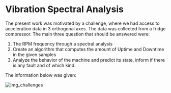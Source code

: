 # Vibration Spectral Analysis 

The present work was motivated by a challenge, where we had access to acceleration data in 3 orthogonal axes. The data was collected from a fridge compressor. 
The main three question that should be answered were:
 1. The RPM frequency through a spectral analysis
 2. Create an algorithm that computes the amount of Uptime and Downtime in the given samples
 3. Analyze the behavior of the machine and predict its state, inform if there is any fault and of which kind.

 
 The information below was given:
 
 ![img_challenges](https://i.ibb.co/Yc1b8Rf/challenges.png)

 
 
 
 
